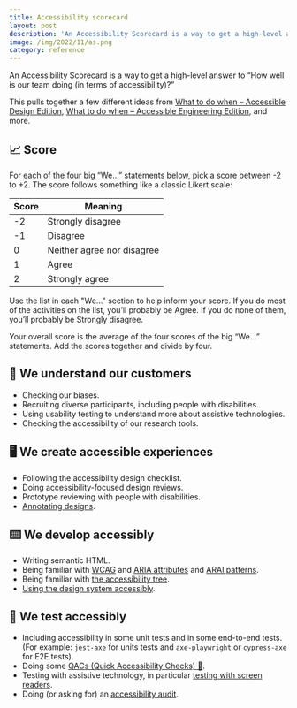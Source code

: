 ```yaml
---
title: Accessibility scorecard
layout: post
description: 'An Accessibility Scorecard is a way to get a high-level answer to “How well is our team doing (in terms of accessibility)?”'
image: /img/2022/11/as.png
category: reference
---
```


An Accessibility Scorecard is a way to get a high-level answer to “How well is our team doing (in terms of accessibility)?”

This pulls together a few different ideas from [What to do when – Accessible Design Edition](/2022/07/19/what-to-do-when-accessible-design-edition/), [What to do when – Accessible Engineering Edition](/2022/07/19/what-to-do-when-accessible-engineering-edition/), and more.

## 📈 Score

For each of the four big “We...” statements below, pick a score between -2 to +2. The score follows something like a classic Likert scale:

| Score | Meaning |
|--|--|
| -2 | Strongly disagree |
| -1 | Disagree |
| 0 | Neither agree nor disagree |
| 1 | Agree |
| 2 | Strongly agree |

Use the list in each "We..." section to help inform your score. If you do most of the activities on the list, you’ll probably be Agree. If you do none of them, you’ll probably be Strongly disagree.

Your overall score is the average of the four scores of the big “We...” statements. Add the scores together and divide by four.

## 🤔 We understand our customers

- Checking our biases.
- Recruiting diverse participants, including people with disabilities.
- Using usability testing to understand more about assistive technologies.
- Checking the accessibility of our research tools.

## 🖥️ We create accessible experiences

- Following the accessibility design checklist.
- Doing accessibility-focused design reviews.
- Prototype reviewing with people with disabilities.
- [Annotating designs](/more-accessible-products/#add-annotations-to-designs).

## ⌨️ We develop accessibly

- Writing semantic HTML.
- Being familiar with [WCAG](https://www.w3.org/WAI/WCAG21/quickref/?currentsidebar=%23col_overview&levels=aaa&technologies=smil%2Cpdf%2Cflash%2Csl) and [ARIA attributes](https://www.w3.org/TR/wai-aria-1.2/#state_prop_def) and [ARAI patterns](https://www.w3.org/WAI/ARIA/apg/patterns/).
- Being familiar with [the accessibility tree](/2022/06/08/the-accessibility-tree/).
- [Using the design system accessibly](/2022/05/25/how-to-get-the-most-(accessibility)-out-of-a-design-system/).

## 🧪 We test accessibly

- Including accessibility in some unit tests and in some end-to-end tests. (For example: `jest-axe` for units tests and `axe-playwright` or `cypress-axe` for E2E tests).
- Doing some [QACs (Quick Accessibility Checks) 🦆](/2021/12/13/qac/).
- Testing with assistive technology, in particular [testing with screen readers](/2022/10/14/testing-with-a-screen-reader/).
- Doing (or asking for) an [accessibility audit](/2022/01/24/accessibility-audit-process/).
